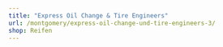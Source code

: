 ```yaml
---
title: "Express Oil Change & Tire Engineers"
url: /montgomery/express-oil-change-und-tire-engineers-3/
shop: Reifen
---
```

